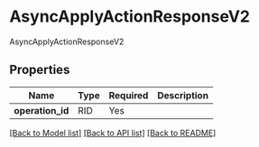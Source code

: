# AsyncApplyActionResponseV2

AsyncApplyActionResponseV2

## Properties
| Name | Type | Required | Description |
| ------------ | ------------- | ------------- | ------------- |
**operation_id** | RID | Yes |  |


[[Back to Model list]](../../README.md#documentation-for-models) [[Back to API list]](../../README.md#documentation-for-api-endpoints) [[Back to README]](../../README.md)
